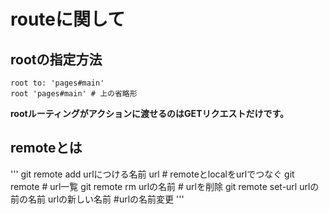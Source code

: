 # routeに関して

## rootの指定方法
```
root to: 'pages#main'
root 'pages#main' # 上の省略形
```
__rootルーティングがアクションに渡せるのはGETリクエストだけです。__

## remoteとは
'''
git remote add urlにつける名前 url  # remoteとlocalをurlでつなぐ
git remote                          # url一覧
git remote rm urlの名前             # urlを削除
git remote set-url urlの前の名前 urlの新しい名前 #urlの名前変更
'''
